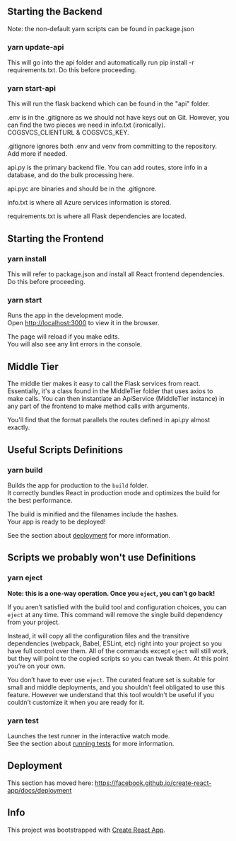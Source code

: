 ## Starting the Backend

Note: the non-default yarn scripts can be found in package.json

### yarn update-api

This will go into the api folder and automatically run pip install -r requirements.txt. Do this before proceeding.

### yarn start-api

This will run the flask backend which can be found in the "api" folder.

.env is in the .gitignore as we should not have keys out on Git. However, you can find the two pieces we need in info.txt (ironically). COGSVCS_CLIENTURL & COGSVCS_KEY.

.gitignore ignores both .env and venv from committing to the repository. Add more if needed.

api.py is the primary backend file. You can add routes, store info in a database, and do the bulk processing here.

api.pyc are binaries and should be in the .gitignore.

info.txt is where all Azure services information is stored.

requirements.txt is where all Flask dependencies are located.

## Starting the Frontend

### yarn install

This will refer to package.json and install all React frontend dependencies. Do this before proceeding.

### yarn start

Runs the app in the development mode.<br />
Open [http://localhost:3000](http://localhost:3000) to view it in the browser.

The page will reload if you make edits.<br />
You will also see any lint errors in the console.

## Middle Tier

The middle tier makes it easy to call the Flask services from react. Essentially, it's a class found in the MiddleTier folder that uses axios to make calls. You can then instantiate an ApiService (MiddleTier instance) in any part of the frontend to make method calls with arguments.

You'll find that the format parallels the routes defined in api.py almost exactly.

## Useful Scripts Definitions

### yarn build

Builds the app for production to the `build` folder.<br />
It correctly bundles React in production mode and optimizes the build for the best performance.

The build is minified and the filenames include the hashes.<br />
Your app is ready to be deployed!

See the section about [deployment](https://facebook.github.io/create-react-app/docs/deployment) for more information.

## Scripts we probably won't use Definitions

### yarn eject

**Note: this is a one-way operation. Once you `eject`, you can’t go back!**

If you aren’t satisfied with the build tool and configuration choices, you can `eject` at any time. This command will remove the single build dependency from your project.

Instead, it will copy all the configuration files and the transitive dependencies (webpack, Babel, ESLint, etc) right into your project so you have full control over them. All of the commands except `eject` will still work, but they will point to the copied scripts so you can tweak them. At this point you’re on your own.

You don’t have to ever use `eject`. The curated feature set is suitable for small and middle deployments, and you shouldn’t feel obligated to use this feature. However we understand that this tool wouldn’t be useful if you couldn’t customize it when you are ready for it.

### yarn test

Launches the test runner in the interactive watch mode.<br />
See the section about [running tests](https://facebook.github.io/create-react-app/docs/running-tests) for more information.


## Deployment

This section has moved here: https://facebook.github.io/create-react-app/docs/deployment

## Info

This project was bootstrapped with [Create React App](https://github.com/facebook/create-react-app).